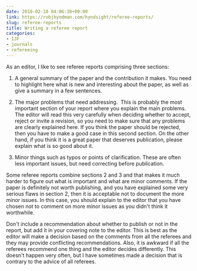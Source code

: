 ```yaml
---
date: 2010-02-10 04:06:38+00:00
link: https://robjhyndman.com/hyndsight/referee-reports/
slug: referee-reports
title: Writing a referee report
categories:
- IJF
- journals
- refereeing
---
```


As an editor, I like to see referee reports comprising three sections:



  1. A general summary of the paper and the contribution it makes. You need to highlight here what is new and interesting about the paper, as well as give a summary in a few sentences.


  2. The major problems that need addressing.  This is probably the most important section of your report where you explain the main problems. The editor will read this very carefully when deciding whether to accept, reject or invite a revision, so you need to make sure that any problems are clearly explained here. If you think the paper should be rejected, then you have to make a good case in this second section. On the other hand, if you think it is a great paper that deserves publication, please explain what is so good about it.


  3. Minor things such as typos or points of clarification. These are often less important issues, but need correcting before publication.

Some referee reports combine sections 2 and 3 and that makes it much harder to figure out what is important and what are minor comments. If the paper is definitely not worth publishing, and you have explained some very serious flaws in section 2, then it is acceptable not to document the more minor issues. In this case, you should explain to the editor that you have chosen not to comment on more minor issues as you didn't think it worthwhile.

Don't include a recommendation about whether to publish or not in the report, but add it in your covering note to the editor. This is best as the editor will make a decision based on the comments from all the referees and they may provide conflicting recommendations. Also, it is awkward if all the referees recommend one thing and the editor decides differently. This doesn't happen very often, but I have sometimes made a decision that is contrary to the advice of all referees.
